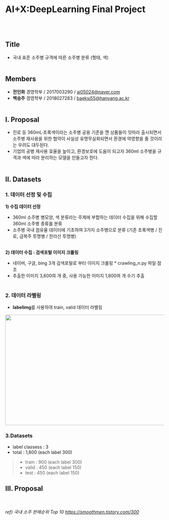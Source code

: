 # AI+X:DeepLearning Final Project<br/>
<br/><br/>

## Title
- 국내 표준 소주병 규격에 따른 소주병 분류 (형태, 색)
<br/><br/>

## Members
- **전인화** 경영학부 / 2017003290 / ai05024@naver.com
- **백승주** 경영학부 / 2018027283 / baeksj55@hanyang.ac.kr
<br/><br/>

## I. Proposal
- 진로 등 360mL·초록색이라는 소주병 공용 기준을 깬 상품들이 잇따라 출시되면서 소주병 재사용을 위한 협약이 사실상 유명무실화되면서 환경에 악영향을 줄 것이라는 우려도 대두된다.
- 기업의 공병 재사용 효율을 높이고, 환경보호에 도움이 되고자 360ml 소주병을 규격과 색에 따라 분리하는 모델을 만들고자 한다.
<br/><br/>

## II. Datasets
### 1. 데이터 선정 및 수집
**1) 수집 데이터 선정** 
- 360ml 소주병 병모양, 색 분류라는 주제에 부합하는 데이터 수집을 위해 수집할 360ml 소주병 종류를 분류
- 소주병 국내 점유율 데이터에 기초하여 3가지 소주병으로 분류 (기존 초록색병 / 진로, 금복주 투명병 / 한라산 투명병)
<br/><br/>

**2) 데이터 수집 : 검색포털 이미지 크롤링**
- 네이버, 구글, bing 3개 검색포털로 부터 이미지 크롤링 * crawling_n.py 파일 참조
- 추출한 이미지 3,600여 개 중, 사용 가능한 이미지 1,800여 개 수기 추출
<br/><br/>

### 2. 데이터 라벨링
- **labelimg**를 사용하여 train, valid 데이터 라벨링
<img src="https://user-images.githubusercontent.com/117564613/204189919-70d44b69-e315-45f5-aadb-688fa7ffb06b.jpg" width="560" height="350"/>

### 3.Datasets
- label classess : 3
- total : 1,800 (each label 300)
>- train : 900 (each label 300)
>- valid : 450 (each label 150)
>- test : 450 (each label 150)

## III. Proposal


<br/><br/>
 *ref)*
 *국내 소주 판매순위 Top 10 https://smoothmen.tistory.com/300*
<br/><br/>
